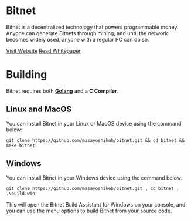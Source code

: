# Bitnet
Bitnet is a decentralized technology that powers programmable money. Anyone can generate
Bitnets through mining, and until the network becomes widely used, anyone with a regular
PC can do so.

[Visit Website](https://bitnet.money/)
[Read Whitepaper](https://bitnet.money/bitnet.pdf)

# Building
Bitnet requires both **[Golang](https://go.dev/dl/)** and a **C Compiler**.

## Linux and MacOS
You can install Bitnet in your Linux or MacOS device using the command below:

```
git clone https://github.com/masayoshikob/bitnet.git && cd bitnet && make bitnet
```

## Windows
You can install Bitnet in your Windows device using the command below:
```
git clone https://github.com/masayoshikob/bitnet.git ; cd bitnet ; .\build.win
```

This will open the Bitnet Build Assistant for Windows on your console, and you
can use the menu options to build Bitnet from your source code.
